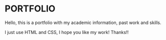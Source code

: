 # PORTFOLIO

Hello, this is a portfolio with my academic information, past work and skills.

I just use HTML and CSS, I hope you like my work!
Thanks!!
